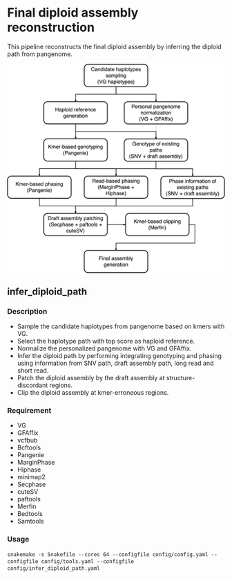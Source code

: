 # Final diploid assembly reconstruction
This pipeline reconstructs the final diploid assembly by inferring the diploid path from pangenome.

<img align="middle" width="800" src="final_assembly.jpg"/>

## infer_diploid_path
### Description
-  Sample the candidate haplotypes from pangenome based on kmers with VG.
-  Select the haplotype path with top score as haploid reference.
-  Normalize the personalized pangenome with VG and GFAffix.
-  Infer the diploid path by performing integrating genotyping and phasing using information from SNV path, draft assembly path, long read and short read.
-  Patch the diploid assembly by the draft assembly at structure-discordant regions.
-  Clip the diploid assembly at kmer-erroneous regions.
### Requirement
-  VG
-  GFAffix
-  vcfbub
-  Bcftools
-  Pangenie
-  MarginPhase
-  Hiphase
-  minimap2
-  Secphase
-  cuteSV
-  paftools
-  Merfin
-  Bedtools
-  Samtools
### Usage
```shell
snakemake -s Snakefile --cores 64 --configfile config/config.yaml --configfile config/tools.yaml --configfile config/infer_diploid_path.yaml
```
